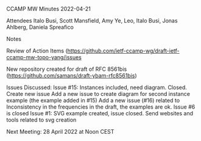 CCAMP MW Minutes 2022-04-21

Attendees Italo Busi, Scott Mansfield, Amy Ye, Leo, Italo Busi, Jonas Ahlberg, Daniela Spreafico

Notes

Review of Action Items (https://github.com/ietf-ccamp-wg/draft-ietf-ccamp-mw-topo-yang/issues

New repository created for draft of RFC 8561bis (https://github.com/samans/draft-ybam-rfc8561bis)

Issues Discussed:
Issue #15:  Instances included, need diagram.  Closed.  Create new issue
Add a new issue to create diagram for second instance example (the example added in #15)
Add a new issue (#16) related to Inconsistency in the frequencies in the draft, the examples are ok.
Issue #6 is closed
Issue #1:  SVG example created, issue closed.
Send websites and tools related to svg creation

Next Meeting: 28 April 2022 at Noon CEST
